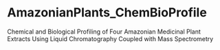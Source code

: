 # AmazonianPlants_ChemBioProfile
Chemical and Biological Profiling of Four Amazonian Medicinal Plant Extracts Using Liquid Chromatography Coupled with Mass Spectrometry
